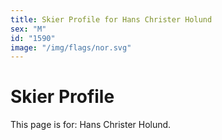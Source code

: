```yaml
---
title: Skier Profile for Hans Christer Holund
sex: "M"
id: "1590"
image: "/img/flags/nor.svg" 
---
```


# Skier Profile

This page is for: Hans Christer Holund.
    